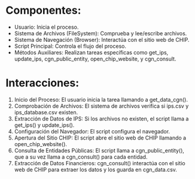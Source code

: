 # Componentes:
- Usuario: Inicia el proceso.
- Sistema de Archivos (FileSystem): Comprueba y lee/escribe archivos.
- Sistema de Navegación (Browser): Interactúa con el sitio web de CHIP.
- Script Principal: Controla el flujo del proceso.
- Métodos Auxiliares: Realizan tareas específicas como get_ips, update_ips, cgn_public_entity, open_chip_website, y cgn_consult.

# Interacciones:
1. Inicio del Proceso: El usuario inicia la tarea llamando a get_data_cgn().
2. Comprobación de Archivos: El sistema de archivos verifica si ips.csv y ips_database.csv existen.
3. Extracción de Datos de IPS: Si los archivos no existen, el script llama a get_ips() y update_ips().
4. Configuración del Navegador: El script configura el navegador.
5. Apertura del Sitio CHIP: El script abre el sitio web de CHIP llamando a open_chip_website().
6. Consulta de Entidades Públicas: El script llama a cgn_public_entity(), que a su vez llama a cgn_consult() para cada entidad.
7. Extracción de Datos Financieros: cgn_consult() interactúa con el sitio web de CHIP para extraer los datos y los guarda en cgn_data.csv.